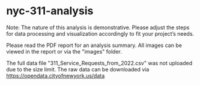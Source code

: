 # nyc-311-analysis

Note: The nature of this analysis is demonstrative. Please adjust the steps for data processing and visualization accordingly to fit your project’s needs.

Please read the PDF report for an analysis summary. All images can be viewed in the report or via the "images" folder.

The full data file "311_Service_Requests_from_2022.csv" was not uploaded due to the size limit. The raw data can be downloaded via https://opendata.cityofnewyork.us/data
